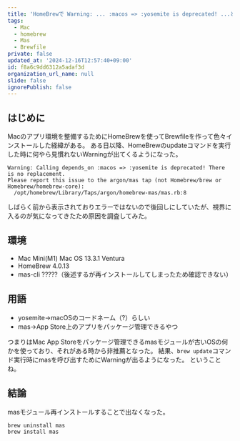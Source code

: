 ```yaml
---
title: 'HomeBrewで Warning: ... :macos => :yosemite is deprecated! ...と出た'
tags:
  - Mac
  - homebrew
  - Mas
  - Brewfile
private: false
updated_at: '2024-12-16T12:57:40+09:00'
id: f8a6c9dd6312a5adaf3d
organization_url_name: null
slide: false
ignorePublish: false
---
```


## はじめに

Macのアプリ環境を整備するためにHomeBrewを使ってBrewfileを作って色々インストールした経緯がある。
ある日以降、HomeBrewのupdateコマンドを実行した時に何やら見慣れないWarningが出てくるようになった。

```text
Warning: Calling depends_on :macos => :yosemite is deprecated! There is no replacement.
Please report this issue to the argon/mas tap (not Homebrew/brew or Homebrew/homebrew-core):
  /opt/homebrew/Library/Taps/argon/homebrew-mas/mas.rb:8
```

しばらく前から表示されておりエラーではないので後回しにしていたが、視界に入るのが気になってきたため原因を調査してみた。

## 環境

* Mac Mini(M1) Mac OS 13.3.1 Ventura
* HomeBrew 4.0.13
* mas-cli ?????（後述するが再インストールしてしまったため確認できない）

## 用語

* yosemite→macOSのコードネーム（?）らしい
* mas→App Store上のアプリをパッケージ管理できるやつ

つまりはMac App Storeをパッケージ管理できるmasモジュールが古いOSの何かを使っており、それがある時から非推薦となった。
結果、`brew update`コマンド実行時にmasを呼び出すためにWarningが出るようになった。
ということね。

## 結論

masモジュール再インストールすることで出なくなった。

```bash
brew uninstall mas
brew install mas
```
